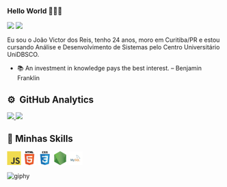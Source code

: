### Hello World 👨🏻‍💻
<p>   
  <a href="mailto:joaooreis@hotmail.com" alt="Hotmail">
  <img src="https://img.shields.io/badge/-Hotmail-0078D4?style=flat-square&logo=microsoft-outlook&logoColor=white&link=mailto:luizcarlos_abbott@hotmail.com" /></a>
  
  <a href="https://www.linkedin.com/in/jo%C3%A3o-reis-305716237/" alt="Linkedin">
  <img src="https://img.shields.io/badge/-Linkedin-0e76a8?style=flat-square&logo=Linkedin&logoColor=white&link=LINK-DO-SEU-LINKEDIN" /></a>

Eu sou o João Victor dos Reis, tenho 24 anos, moro em Curitiba/PR e estou cursando Análise e Desenvolvimento de Sistemas pelo Centro Universitário UniDBSCO.

- 📚 An investment in knowledge pays the best interest. – Benjamin Franklin


## ⚙️ &nbsp;GitHub Analytics
<a href="https://github.com/reissjoao">
    <img height="150em" src="https://github-readme-stats.vercel.app/api?username=reissjoao&count_private=true&include_all_commits=true&show_icons=true&theme=omni&hide_border=false&show_owner=true"/>
    <img height="150em" src="https://github-readme-stats.vercel.app/api/top-langs/?username=reissjoao&theme=omni&hide_border=false&&layout=compact"/>
  </a>

<br>

## 🚀 Minhas Skills

<code><img height="32" src="https://raw.githubusercontent.com/github/explore/80688e429a7d4ef2fca1e82350fe8e3517d3494d/topics/javascript/javascript.png" alt="Javascript"/></code>
<code><img height="32" src="https://raw.githubusercontent.com/github/explore/80688e429a7d4ef2fca1e82350fe8e3517d3494d/topics/html/html.png" alt="HTML5"/></code>
<code><img height="32" src="https://raw.githubusercontent.com/github/explore/80688e429a7d4ef2fca1e82350fe8e3517d3494d/topics/css/css.png" alt="CSS"/></code>
<code><img height="32" src="https://raw.githubusercontent.com/github/explore/80688e429a7d4ef2fca1e82350fe8e3517d3494d/topics/nodejs/nodejs.png" alt="Nodejs"/></code>
<code><img height="32" src="https://raw.githubusercontent.com/github/explore/80688e429a7d4ef2fca1e82350fe8e3517d3494d/topics/mysql/mysql.png" alt="MySQL"/></code>


![giphy](https://user-images.githubusercontent.com/106037010/190323823-64616dac-a243-4b2f-94ce-60a07809c33b.gif)
